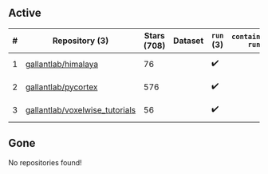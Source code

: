 ## Active
| # | Repository (3) | Stars (708) | Dataset | `run` (3) | `containers-run` | Last Modified |
| --- | --- | --- | --- | --- | --- | --- |
| 1 | [gallantlab/himalaya](https://github.com/gallantlab/himalaya) | 76 |  | :heavy_check_mark: |  | 2024-07-09 14:43:46+00:00 |
| 2 | [gallantlab/pycortex](https://github.com/gallantlab/pycortex) | 576 |  | :heavy_check_mark: |  | 2024-08-08 06:27:52+00:00 |
| 3 | [gallantlab/voxelwise_tutorials](https://github.com/gallantlab/voxelwise_tutorials) | 56 |  | :heavy_check_mark: |  | 2024-08-13 22:06:57+00:00 |

## Gone
No repositories found!
